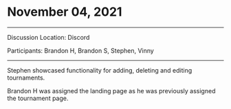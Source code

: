 # November 04, 2021

---

Discussion Location: Discord

Participants:  Brandon H, Brandon S, Stephen, Vinny

---

Stephen showcased functionality for adding, deleting and editing tournaments. 

Brandon H was assigned the landing page as he was previously assigned the tournament page. 

